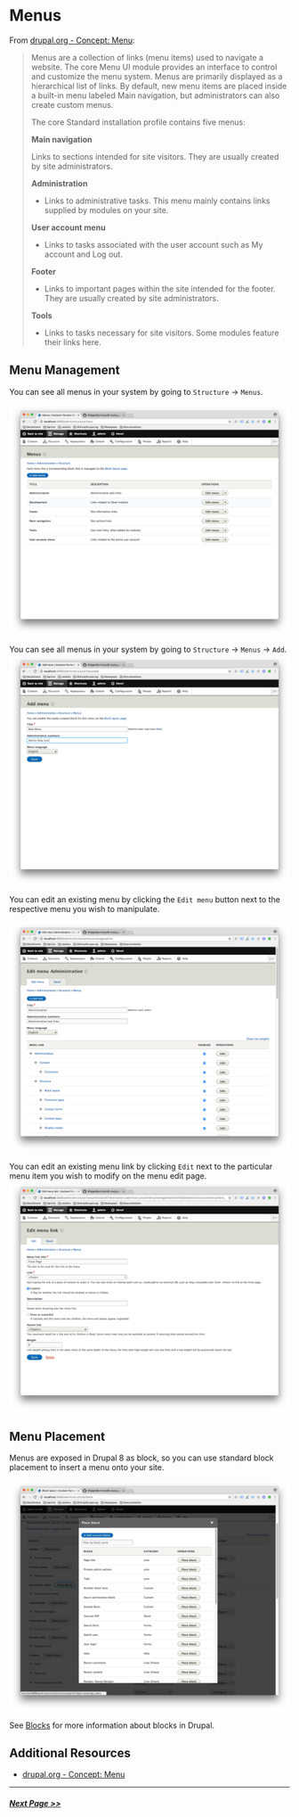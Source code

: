 # Menus

From [drupal.org - Concept: Menu](https://www.drupal.org/docs/user_guide/en/menu-concept.html):
> Menus are a collection of links (menu items) used to navigate a website. The core Menu UI module provides an interface to control and customize the menu system. Menus are primarily displayed as a hierarchical list of links. By default, new menu items are placed inside a built-in menu labeled Main navigation, but administrators can also create custom menus.
>
> The core Standard installation profile contains five menus:
>
> **Main navigation**
>
>   Links to sections intended for site visitors. They are usually created by site administrators.
>
> **Administration**
> - Links to administrative tasks. This menu mainly contains links supplied by modules on your site.
>
> **User account menu**
> - Links to tasks associated with the user account such as My account and Log out.
>
> **Footer**
> - Links to important pages within the site intended for the footer. They are usually created by site administrators.
>
> **Tools**
> - Links to tasks necessary for site visitors. Some modules feature their links here.

## Menu Management

You can see all menus in your system by going to `Structure` -> `Menus`.

![Menus List](images/menus-list.png "Menus List")

You can see all menus in your system by going to `Structure` -> `Menus` -> `Add`.
![Menus Add](images/menus-add.png "Menus Add")

You can edit an existing menu by clicking the `Edit menu` button next to the respective menu you wish to manipulate.

![Menus Edit](images/menus-edit.png "Menus Edit")

You can edit an existing menu link by clicking `Edit` next to the particular menu item you wish to modify on the menu edit page.
![Menu Link Edit](images/menus-link-edit.png "Menu Link Edit")

## Menu Placement

Menus are exposed in Drupal 8 as block, so you can use standard block placement to insert a menu onto your site.

![Menu Placement](images/menus-place.png "Menu Placement")

See [Blocks](2.4-blocks.md) for more information about blocks in Drupal.

## Additional Resources

- [drupal.org - Concept: Menu](https://www.drupal.org/docs/user_guide/en/menu-concept.html)

---

##### [Next Page >>](2.6-views.md)
